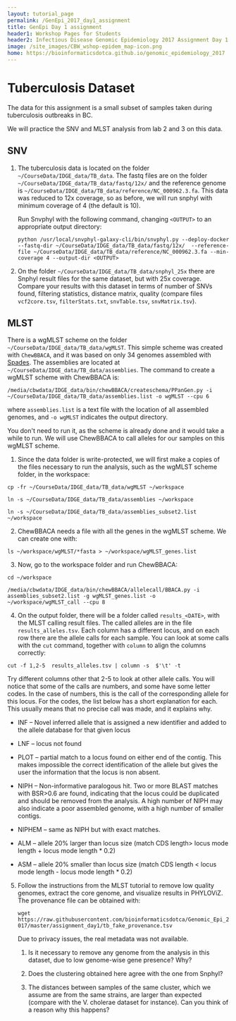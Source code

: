 ```yaml
---
layout: tutorial_page
permalink: /GenEpi_2017_day1_assignment
title: GenEpi Day 1 assignment
header1: Workshop Pages for Students
header2: Infectious Disease Genomic Epidemiology 2017 Assignment Day 1
image: /site_images/CBW_wshop-epidem_map-icon.png
home: https://bioinformaticsdotca.github.io/genomic_epidemiology_2017
---
```


# Tuberculosis Dataset

The data for this assignment is a small subset of samples taken during tuberculosis outbreaks in BC.

We will practice the SNV and MLST analysis from lab 2 and 3 on this data.

## SNV

1. The tuberculosis data is located on the folder `~/CourseData/IDGE_data/TB_data`. The fastq files are on the folder `~/CourseData/IDGE_data/TB_data/fastq/12x/` and the reference genome is `~/CourseData/IDGE_data/TB_data/reference/NC_000962.3.fa`. This data was reduced to 12x coverage, so as before, we will run snphyl with minimum coverage of 4 (the default is 10).

	Run Snvphyl with the following command, changing `<OUTPUT>` to an appropriate output directory:


	`python /usr/local/snvphyl-galaxy-cli/bin/snvphyl.py --deploy-docker --fastq-dir ~/CourseData/IDGE_data/TB_data/fastq/12x/  --reference-file ~/CourseData/IDGE_data/TB_data/reference/NC_000962.3.fa --min-coverage 4 --output-dir <OUTPUT>`


2. On the folder `~/CourseData/IDGE_data/TB_data/snphyl_25x` there are Snphyl result files for the same dataset, but with 25x coverage. Compare your results with this dataset in terms of number of SNVs found, filtering statistics, distance matrix, quality (compare files `vcf2core.tsv`, `filterStats.txt`, `snvTable.tsv`, `snvMatrix.tsv`). 

## MLST

There is a wgMLST scheme on the folder `~/CourseData/IDGE_data/TB_data/wgMLST`. This simple scheme was created with `ChewBBACA`, and it was based on only 34 genomes assembled with [Spades](http://bioinf.spbau.ru/spades). The assemblies are located at `~/CourseData/IDGE_data/TB_data/assemblies`. The command to create a wgMLST scheme with ChewBBACA is:

`/media/cbwdata/IDGE_data/bin/chewBBACA/createschema/PPanGen.py -i ~/CourseData/IDGE_data/TB_data/assemblies.list -o wgMLST --cpu 6`

where `assemblies.list` is a text file with the location of all assembled genomes, and `-o wgMLST` indicates the output directory. 

You don't need to run it, as the scheme is already done and it would take a while to run. We will use ChewBBACA to call alleles for our samples on this wgMLST scheme.

1. Since the data folder is write-protected, we will first make a copies of the files necessary to run the analysis, such as the wgMLST scheme folder, in the workspace:

`cp -fr ~/CourseData/IDGE_data/TB_data/wgMLST ~/workspace`

`ln -s ~/CourseData/IDGE_data/TB_data/assemblies ~/workspace`

`ln -s ~/CourseData/IDGE_data/TB_data/assemblies_subset2.list ~/workspace`

2. ChewBBACA needs a file with all the genes in the wgMLST scheme. We can create one with:

`ls ~/workspace/wgMLST/*fasta > ~/workspace/wgMLST_genes.list`

3. Now, go to the workspace folder and run ChewBBACA:

`cd ~/workspace`

`/media/cbwdata/IDGE_data/bin/chewBBACA/allelecall/BBACA.py -i assemblies_subset2.list -g wgMLST_genes.list -o ~/workspace/wgMLST_call --cpu 8`


4. On the output folder, there will be a folder called `results_<DATE>`, with the MLST calling result files. The called alleles are in the file `results_alleles.tsv`. Each column has a different locus, and on each row there are the allele calls for each sample. You can look at some calls with the `cut` command, together with `column` to align the columns correctly:

  `cut -f 1,2-5  results_alleles.tsv | column -s  $'\t' -t`

  Try different columns other that 2-5 to look at other allele calls.
  You will notice that some of the calls are numbers, and some have some letter codes. In the case of numbers, this is the call of the corresponding allele for this locus. For the codes, the list below has a short explanation for each. This usually means that no precise call was made, and it explains why.

* INF – Novel inferred allele that is assigned a new identifier and added to the allele database for that given locus

* LNF – locus not found

* PLOT – partial match to a locus found on either end of the contig. This makes impossible the correct identification of the allele but gives the user the information that the locus is non absent.

* NIPH – Non-informative paralogous hit. Two or more BLAST matches with BSR>0.6 are found, indicating that the locus could be duplicated and should be removed from the analysis. A high number of NIPH may also indicate a poor assembled genome, with a high number of smaller contigs.

* NIPHEM – same as NIPH but with exact matches.

* ALM – allele 20% larger than locus size (match CDS length> locus mode length + locus mode length * 0.2)

* ASM – allele 20% smaller than locus size (match CDS length < locus mode length - locus mode length * 0.2)


5. Follow the instructions from the MLST tutorial to remove low quality genomes, extract the core genome,
and visualize results in PHYLOViZ. The provenance file can be obtained with:

	`wget https://raw.githubusercontent.com/bioinformaticsdotca/Genomic_Epi_2017/master/assignment_day1/tb_fake_provenance.tsv`

	Due to privacy issues, the real metadata was not available. 

	1. Is it necessary to remove any genome from the analysis in this dataset, due to low genome-wise gene presence? Why?

	2. Does the clustering obtained here agree with the one from Snphyl? 

	3. The distances between samples of the same cluster, which we assume are from the same strains, are larger than expected (compare with the V. cholerae dataset for instance). Can you think of a reason why this happens?  
